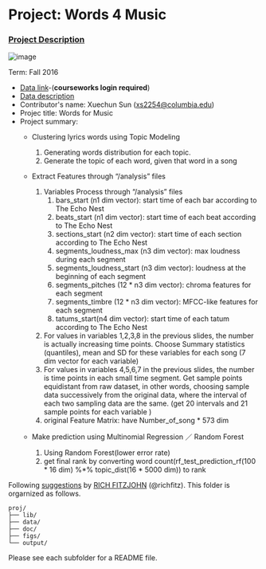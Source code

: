 # Project: Words 4 Music

### [Project Description](doc/Project4_desc.md)

![image](http://cdn.newsapi.com.au/image/v1/f7131c018870330120dbe4b73bb7695c?width=650)

Term: Fall 2016

+ [Data link](https://courseworks2.columbia.edu/courses/11849/files/folder/Project_Files?preview=763391)-(**courseworks login required**)
+ [Data description](doc/readme.html)
+ Contributor's name:  Xuechun Sun (xs2254@columbia.edu)
+ Projec title:  Words for Music
+ Project summary: 
	+ Clustering lyrics words using Topic Modeling
		1. Generating words distribution for each topic.
		2. Generate the topic of each word, given that word in a song
	
	+ Extract Features through “/analysis” files
		1. Variables Process through “/analysis” files 
			1. bars_start (n1 dim vector): start time of each bar according to The Echo Nest
			2. beats_start (n1 dim vector): start time of each beat according to The Echo Nest
			3. sections_start (n2 dim vector): start time of each section according to The Echo Nest
			4. segments_loudness_max (n3 dim vector): max loudness during each segment
			5. segments_loudness_start (n3 dim vector): loudness at the beginning of each segment
			6. segments_pitches (12 * n3 dim vector): chroma features for each segment
			7. segments_timbre (12 * n3 dim vector): MFCC-like features for each segment
			8. tatums_start(n4 dim vector): start time of each tatum according to The Echo Nest
		2. For values in variables 1,2,3,8 in the previous slides, the number is actually increasing time points. Choose Summary statistics (quantiles), mean and SD for these variables for each song (7 dim vector for each variable)
		3. For values in variables 4,5,6,7 in the previous slides, the number is time points in each small time segment. Get sample points equidistant from raw dataset, in other words, choosing sample data successively from the original data, where the interval of each two sampling data are the same. (get 20 intervals and 21 sample points for each variable
)
		4. original Feature Matrix: have Number_of_song * 573 dim
		
	+ Make prediction using Multinomial Regression ／ Random Forest
		1. Using Random Forest(lower error rate)
		2. get final rank by converting word count(rf_test_prediction_rf(100 * 16 dim) %*% topic_dist(16 * 5000 dim)) to rank


	
Following [suggestions](http://nicercode.github.io/blog/2013-04-05-projects/) by [RICH FITZJOHN](http://nicercode.github.io/about/#Team) (@richfitz). This folder is orgarnized as follows.

```
proj/
├── lib/
├── data/
├── doc/
├── figs/
└── output/
```

Please see each subfolder for a README file.
